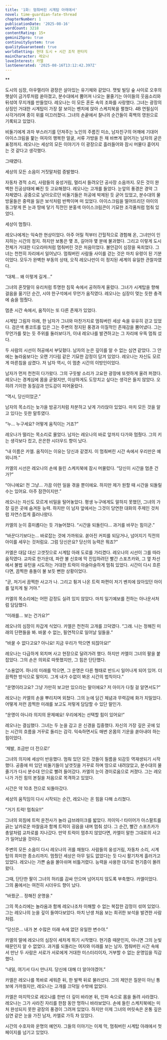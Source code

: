 ```yaml
---
title: '1화: 멈춰버린 시계탑 아래에서'
novel: time-guardian-fate-thread
chapterNumber: 1
publicationDate: '2025-08-16'
wordCount: 3218
contentRating: 15+
gemini25pro: true
continuitySystem: true
qualityGuaranteed: true
worldSetting: 현대 도시 + 시간 조작 판타지
mainCharacter: 레오나
loveInterest: 카엘
lastGenerated: '2025-08-16T13:12:42.397Z'
---
```

**

도시의 심장, 아우렐리아 광장은 살아있는 유기체와 같았다. 잿빛 빌딩 숲 사이로 오후의 햇살이 금가루처럼 쏟아졌고, 분수대에서 뿜어져 나오는 물줄기는 아이들의 웃음소리와 뒤섞여 무지개를 만들었다. 레오나는 이 모든 혼돈 속의 조화를 사랑했다. 그녀는 광장의 상징인 거대한 시계탑이 가장 잘 보이는 벤치에 앉아 스케치북을 펼쳤다. 4B 연필심이 사각거리며 종이 위를 미끄러졌다. 그녀의 손끝에서 찰나의 순간들이 흑백의 영원으로 기록되고 있었다.

비둘기에게 과자 부스러기를 던져주는 노인의 주름진 미소, 남자친구의 어깨에 기대어 아이스크림을 핥는 여자의 행복한 얼굴, 서류 가방을 든 채 바쁘게 걸어가는 남자의 굳은 표정까지. 레오나는 세상의 모든 이야기가 이 광장으로 흘러들어와 잠시 머물다 흩어지는 것 같다고 생각했다.

그때였다.

세상의 모든 소음이 거짓말처럼 증발했다.

자동차 경적 소리, 사람들의 웅성거림, 멀리서 들려오던 공사장 소음까지. 모든 것이 완벽한 진공상태에 빠진 듯 고요해졌다. 레오나는 고개를 들었다. 눈앞의 풍경은 경악 그 자체였다. 공중으로 날아오르던 비둘기들은 허공에 박제된 듯 굳어 있었고, 분수대의 물방울들은 중력을 잃은 보석처럼 반짝이며 떠 있었다. 아이스크림을 떨어뜨리던 아이의 동그랗게 뜬 눈과 땅에 닿기 직전인 분홍색 아이스크림콘이 기묘한 조각품처럼 멈춰 있었다.

세상이 멈췄다.

레오나에게는 익숙한 현상이었다. 아주 어릴 적부터 간헐적으로 경험해 온, 그녀만이 인지하는 시간의 정지. 하지만 보통은 몇 초, 길어야 몇 분에 불과했다. 그리고 이렇게 도시 전체가 거대한 디오라마처럼 멈춰버린 것은 처음이었다. 불안감이 심장을 옥죄었다. 그녀는 천천히 자리에서 일어났다. 멈춰버린 사람들 사이를 걷는 것은 마치 유령이 된 기분이었다. 모두가 완벽한 부동의 상태, 오직 레오나만이 이 정지된 세계의 유일한 관찰자였다.

“대체… 왜 이렇게 길게…”

그녀의 혼잣말이 유리처럼 투명한 침묵 속에서 공허하게 울렸다. 그녀가 시계탑을 향해 걸음을 옮기던 순간, 시야 한구석에서 무언가 움직였다. 레오나는 심장이 멎는 듯한 충격에 숨을 멈췄다.

멈춘 시간 속에서, 움직이는 또 다른 존재가 있었다.

시계탑 그림자 아래, 한 남자가 그녀와 마찬가지로 멈춰버린 세상 속을 유유히 걷고 있었다. 검은색 롱코트를 입은 그는 주변의 정지된 풍경과 이질적인 존재감을 뿜어냈다. 그는 무언가를 찾는 듯 주위를 둘러보다가, 이내 레오나를 발견하고는 그 자리에 우뚝 멈춰 섰다.

두 사람의 시선이 허공에서 부딪혔다. 남자의 눈은 깊이를 알 수 없는 심연 같았다. 그 안에는 놀라움보다는 오랜 기다림 같은 기묘한 감정이 담겨 있었다. 레오나는 자신도 모르게 마른침을 삼켰다. 저 남자 역시, 이 멈춘 시간의 이방인이었다.

남자가 먼저 천천히 다가왔다. 그의 구둣발 소리가 고요한 광장에 또렷하게 울려 퍼졌다. 레오나는 경계심에 몸을 굳혔지만, 이상하게도 도망치고 싶다는 생각은 들지 않았다. 오히려 기이한 동질감과 안도감이 피어올랐다.

“역시, 당신이었군.”

남자의 목소리는 늦가을 밤공기처럼 차분하고 낮게 가라앉아 있었다. 마치 모든 것을 알고 있다는 듯한 말투였다.

“누… 누구세요? 어떻게 움직이는 거죠?”

레오나가 떨리는 목소리로 물었다. 남자는 레오나의 바로 앞까지 다가와 멈췄다. 그의 키는 생각보다 컸고, 은은한 시더우드 향이 났다.

“내 이름은 카엘. 움직이는 이유는 당신과 같겠지. 이 멈춰버린 시간 속에서 우리만은 예외니까.”

카엘의 시선은 레오나의 손에 들린 스케치북에 잠시 머물렀다. “당신이 시간을 멈춘 건가?”

“아니에요! 전 그냥… 가끔 이런 일을 겪을 뿐이에요. 하지만 제가 원할 때 시간을 되돌릴 수는 있어요. 아주 잠깐이지만.”

레오나는 자신도 모르게 비밀을 털어놓았다. 평생 누구에게도 말하지 못했던, 그녀의 가장 깊은 곳에 숨겨둔 능력. 하지만 이 남자 앞에서는 그것이 당연한 대화의 주제인 것처럼 자연스럽게 흘러나왔다.

카엘의 눈이 흥미롭다는 듯 가늘어졌다. “시간을 되돌린다… 과거를 바꾸는 힘이군.”

“바꾼다기보다는… 바로잡는 것에 가까워요. 쏟아진 커피를 되담거나, 넘어지기 직전의 아이를 세우는 것처럼요. 그럼 당신은요? 당신의 능력은 뭐죠?”

카엘은 대답 대신 고갯짓으로 시계탑 아래 도로를 가리켰다. 레오나의 시선이 그를 따라 움직였다. 교차로 한가운데, 파란 불 신호에 막 진입하려던 빨간 스포츠카와, 그 옆 차선에서 불법 유턴을 시도하는 거대한 트럭이 아슬아슬하게 멈춰 있었다. 시간이 다시 흐른다면, 끔찍한 충돌이 불 보듯 뻔한 상황이었다.

“곧, 저기서 끔찍한 사고가 나. 그리고 튕겨 나온 트럭 파편이 저기 벤치에 앉아있던 아이를 덮치게 될 거야.”

카엘의 목소리에는 어떤 감정도 실려 있지 않았다. 마치 일기예보를 전하는 아나운서처럼 담담했다.

“미래를… 보는 건가요?”

레오나의 심장이 차갑게 식었다. 카엘은 천천히 고개를 끄덕였다. “그래. 나는 정해진 미래의 단편들을 봐. 바꿀 수 없는, 필연적으로 일어날 일들을.”

“바꿀 수 없다고요? 아니요! 지금 우리가 막으면 되잖아요!”

레오나는 다급하게 외치며 사고 현장으로 달려가려 했다. 하지만 카엘이 그녀의 팔을 붙잡았다. 그의 손은 의외로 따뜻했지만, 그 힘은 단단했다.

“소용없어. 하나의 미래를 막으면, 그 운명은 다른 형태로 반드시 일어나게 되어 있어. 더 끔찍한 방식으로 말이지. 그게 내가 수없이 봐온 시간의 법칙이다.”

“운명이라고요? 그냥 가만히 보고만 있으라는 말이에요? 저 아이가 다칠 걸 알면서도?”

레오나는 카엘의 손을 뿌리치며 외쳤다. 그의 눈에 담긴 체념과 무력감에 화가 치밀었다. 어떻게 저런 끔찍한 미래를 보고도 저렇게 담담할 수 있단 말인가.

“운명이 아니라 의지의 문제예요! 우리에게는 선택할 힘이 있어요!”

레오나는 결심했다. 그녀는 두 눈을 감고 온 신경을 집중했다. 자신의 가장 깊은 곳에 있는 시간의 흐름을 거꾸로 돌리는 감각. 익숙하면서도 매번 온몸의 기운을 쏟아내야 하는 힘이었다.

‘제발, 조금만 더 전으로!’

그녀의 의지에 세상이 반응했다. 멈춰 있던 모든 것들이 필름을 되감듯 역재생되기 시작했다. 공중에 떠 있던 비둘기들이 날갯짓을 거꾸로 하며 땅으로 내려앉았고, 분수대의 물줄기가 다시 분수대 안으로 빨려 들어갔다. 카엘의 눈이 경이로움으로 커졌다. 그는 레오나가 가진 힘의 본질을 처음으로 목격하고 있었다.

시간은 약 10초 전으로 되돌아갔다.

세상의 움직임이 다시 시작되는 순간, 레오나는 온 힘을 다해 소리쳤다.

“거기 트럭! 멈춰요!!”

그녀의 외침에 트럭 운전사가 놀라 급브레이크를 밟았다. 끼이익-! 타이어가 아스팔트를 긁는 날카로운 마찰음과 함께 트럭이 굉음을 내며 멈춰 섰다. 그 순간, 빨간 스포츠카가 총알처럼 교차로를 지나갔다. 만약 트럭이 멈추지 않았다면, 카엘이 말한 그대로의 사고가 일어났을 것이다.

주변의 모든 소음이 다시 레오나의 귀를 채웠다. 사람들의 웅성거림, 자동차 소리, 시계탑의 희미한 종소리까지. 멈췄던 세상은 아무 일도 없었다는 듯 다시 활기차게 흘러가고 있었다. 레오나는 가쁜 숨을 몰아쉬며 비틀거렸다. 능력을 사용한 대가로 현기증이 몰려왔다.

그때, 단단한 팔이 그녀의 허리를 감싸 안으며 넘어지지 않도록 부축했다. 카엘이었다. 그의 품에서는 여전히 시더우드 향이 났다.

“바꿨군… 정해진 운명을.”

그의 목소리에는 놀라움과 함께 레오나조차 이해할 수 없는 복잡한 감정이 섞여 있었다. 그는 레오나의 눈을 깊이 들여다보았다. 마치 난생 처음 보는 희귀한 보석을 발견한 사람처럼.

“당신은… 내가 본 수많은 미래 속에 없던 유일한 변수야.”

카엘의 말에 레오나의 심장이 세차게 뛰기 시작했다. 현기증 때문인지, 아니면 그의 눈빛 때문인지 알 수 없었다. 과거를 되돌리는 여자와 미래를 보는 남자. 멈춰버린 시간 속에서 만난 두 사람은 서로가 서로에게 거대한 미스터리이자, 거부할 수 없는 운명임을 직감했다.

“내일, 여기서 다시 만나지. 당신에 대해 더 알아야겠어.”

카엘은 레오나를 똑바로 세워준 뒤, 한 발짝 뒤로 물러섰다. 그의 제안은 질문이 아닌 통보에 가까웠지만, 레오나는 고개를 끄덕일 수밖에 없었다.

카엘은 마지막으로 레오나를 한번 더 깊이 바라본 뒤, 인파 속으로 몸을 돌려 사라졌다. 레오나는 그가 사라진 자리를 한참 동안 멍하니 바라보았다. 손에 들린 스케치북에는 미처 완성되지 못한 광장의 풍경이 그려져 있었다. 하지만 이제 그녀의 머릿속은 온통 깊은 심연 같은 눈을 가진 남자, 카엘로 가득 차 있었다.

시간의 수호자와 운명의 예언자.
그들의 이야기는 이제 막, 멈춰버린 시계탑 아래에서 첫 페이지를 넘기고 있었다.
